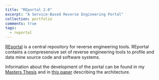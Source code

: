 ```yaml
---
title: "REportal 2.0"
excerpt: "A Service-Based Reverse Engineering Portal"
collection: portfolio
comments: true
tags:
  - reportal
---
```


[REportal](https://reportal.cs.drexel.edu) is a central repository for reverse engineering tools.	REportal contains a compresensive set of reverse engineering tools to profile and data mine source code and software systems.

Information about the development of the portal can be found in my [Masters Thesis](/publication/msthesis) and in [this paper](/publication/icpc2008) describing the architecture. 
